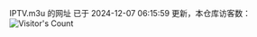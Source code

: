 IPTV.m3u 的网址 已于 2024-12-07 06:15:59 更新，本仓库访客数：![Visitor's Count](https://profile-counter.glitch.me/hero1898_tv/count.svg)
